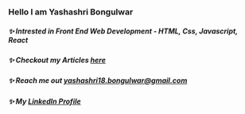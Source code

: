 ### Hello I am Yashashri Bongulwar
##### ✨ Intrested in  Front End Web Development - HTML, Css, Javascript, React
##### ✨ Checkout my Articles [here](https://yashashri.hashnode.dev/)
##### ✨ Reach me out [yashashri18.bongulwar@gmail.com](mailto:yashashri18.bongulwar@gmail.com)
##### ✨ My [LinkedIn Profile](https://www.linkedin.com/in/yashashri-bongulwar-398076170/) 
